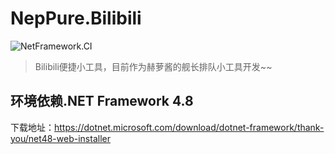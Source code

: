 # NepPure.Bilibili
![NetFramework.CI](https://github.com/NepPure/NepPure.Bilibili/workflows/NetFramework.CI/badge.svg)

> Bilibili便捷小工具，目前作为赫萝酱的舰长排队小工具开发~~

## 环境依赖.NET Framework 4.8
下载地址：https://dotnet.microsoft.com/download/dotnet-framework/thank-you/net48-web-installer


